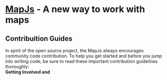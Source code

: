 <h1><a href='http://raphamorim.com/mapjs' target='_blank'>MapJs</a> - A new way to work with maps</h1>
<h2>Contribuition Guides</h2>
In spirit of the open source project, the MapJs always encourages community code contribution. To help you get started and before you jump into writing code, be sure to read these important contribution guidelines thoroughly: <br/>
<strong>Getting Involved and </strong><br/><br/>

